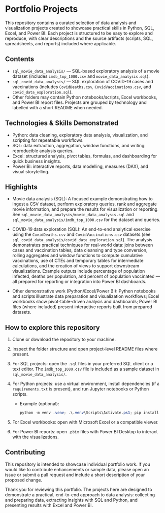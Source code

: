 # Portfolio Projects

This repository contains a curated selection of data analysis and visualization projects created to showcase practical skills in Python, SQL, Excel, and Power BI. Each project is structured to be easy to explore and reproduce, with clear descriptions and the source artifacts (scripts, SQL, spreadsheets, and reports) included where applicable.

## Contents

- `sql_movie_data_analysis/` — SQL-based exploratory analysis of a movie dataset (includes `imdb_top_1000.csv` and `movie_data_analysis.sql`).
- `sql_covid_data_analysis/` — SQL exploration of COVID-19 cases and vaccinations (includes `CovidDeaths.csv`, `CovidVaccinations.csv`, and `covid_data_exploration.sql`).
- Other folders may contain Python notebooks/scripts, Excel workbooks, and Power BI report files. Projects are grouped by technology and labelled with a short README when needed.

## Technologies & Skills Demonstrated

- Python: data cleaning, exploratory data analysis, visualization, and scripting for repeatable workflows.
- SQL: data extraction, aggregation, window functions, and writing reproducible analysis queries.
- Excel: structured analysis, pivot tables, formulas, and dashboarding for quick business insights.
- Power BI: interactive reports, data modelling, measures (DAX), and visual storytelling.

## Highlights

- Movie data analysis (SQL): A focused example demonstrating how to ingest a CSV dataset, perform exploratory queries, rank and aggregate movie information, and prepare the results for visualization or reporting. See `sql_movie_data_analysis/movie_data_analysis.sql` and `sql_movie_data_analysis/imdb_top_1000.csv` for the dataset and queries.

- COVID-19 data exploration (SQL): An end-to-end analytical exercise using the `CovidDeaths.csv` and `CovidVaccinations.csv` datasets (see `sql_covid_data_analysis/covid_data_exploration.sql`). The analysis demonstrates practical techniques for real-world data: joins between cases and vaccination tables, data cleansing and type conversion, rolling aggregates and window functions to compute cumulative vaccinations, use of CTEs and temporary tables for intermediate calculations, and the creation of views to support downstream visualizations. Example outputs include percentage of population infected, deaths per population, and percent of population vaccinated — all prepared for reporting or integration into Power BI dashboards.

- Other demonstrative work (Python/Excel/Power BI): Python notebooks and scripts illustrate data preparation and visualization workflows; Excel workbooks show pivot-table-driven analysis and dashboards; Power BI files (where included) present interactive reports built from prepared datasets.

## How to explore this repository

1. Clone or download the repository to your machine.
2. Inspect the folder structure and open project-level README files where present.
3. For SQL projects: open the `.sql` files in your preferred SQL client or a text editor. The `imdb_top_1000.csv` file is included as a sample dataset in `sql_movie_data_analysis/`.
4. For Python projects: use a virtual environment, install dependencies (if a `requirements.txt` is present), and run Jupyter notebooks or Python scripts.
	 - Example (optional):

		 ```powershell
		 python -m venv .venv; .\.venv\Scripts\Activate.ps1; pip install -r requirements.txt
		 ```

5. For Excel workbooks: open with Microsoft Excel or a compatible viewer.
6. For Power BI reports: open `.pbix` files with Power BI Desktop to interact with the visualizations.

## Contributing

This repository is intended to showcase individual portfolio work. If you would like to contribute enhancements or sample data, please open an issue or submit a pull request and include a short description of your proposed change.


Thank you for reviewing this portfolio. The projects here are designed to demonstrate a practical, end-to-end approach to data analysis: collecting and preparing data, extracting insights with SQL and Python, and presenting results with Excel and Power BI.